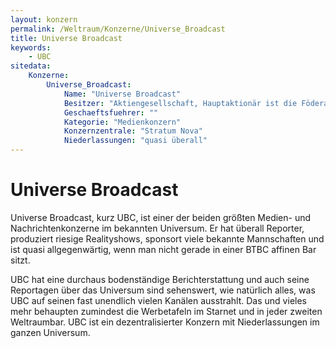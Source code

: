 ```yaml
---
layout: konzern
permalink: /Weltraum/Konzerne/Universe_Broadcast
title: Universe Broadcast
keywords:
    - UBC
sitedata:
    Konzerne:
        Universe_Broadcast:
            Name: "Universe Broadcast"
            Besitzer: "Aktiengesellschaft, Hauptaktionär ist die Föderation"
            Geschaeftsfuehrer: ""
            Kategorie: "Medienkonzern"
            Konzernzentrale: "Stratum Nova"
            Niederlassungen: "quasi überall"
---
```


# Universe Broadcast

Universe Broadcast, kurz UBC, ist einer der beiden größten Medien- und Nachrichtenkonzerne im bekannten Universum. Er hat überall Reporter, produziert riesige Realityshows, sponsort viele bekannte Mannschaften und ist quasi allgegenwärtig, wenn man nicht gerade in einer BTBC affinen Bar sitzt.

UBC hat eine durchaus bodenständige Berichterstattung und auch seine Reportagen über das Universum sind sehenswert, wie natürlich alles, was UBC auf seinen fast unendlich vielen Kanälen ausstrahlt. Das und vieles mehr behaupten zumindest die Werbetafeln im Starnet und in jeder zweiten Weltraumbar. UBC ist ein dezentralisierter Konzern mit Niederlassungen im ganzen Universum.
